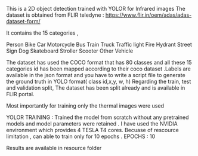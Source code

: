 This is a 2D object detection trained with YOLOR for Infrared images 
The dataset is obtained from FLIR teledyne :
https://www.flir.in/oem/adas/adas-dataset-form/

It contains the 15 categories ,
	
Person
Bike
Car
Motorcycle
Bus
Train
Truck
Traffic light
Fire Hydrant
Street Sign
Dog
Skateboard
Stroller
Scooter
Other Vehicle

The dataset has used the COCO format that has 80 classes and all these 15 categories id has been mapped according to their coco dataset .Labels are available in the json format and you have to write a script file to generate the ground truth in YOLO format( class id,x,y, w, h)
Regarding the train, test and validation split, The dataset has been split already and is available in FLIR portal.

Most importantly for training only the thermal images were used

YOLOR TRAINING :
Trained the model from scratch without any pretrained models and model parameters were retained . I have used the NVIDIA environment which provides 4 TESLA T4 cores. Becuase of rescource limitation , can able to train only for 10 epochs .
EPOCHS : 10 

Results are available in resource folder 
